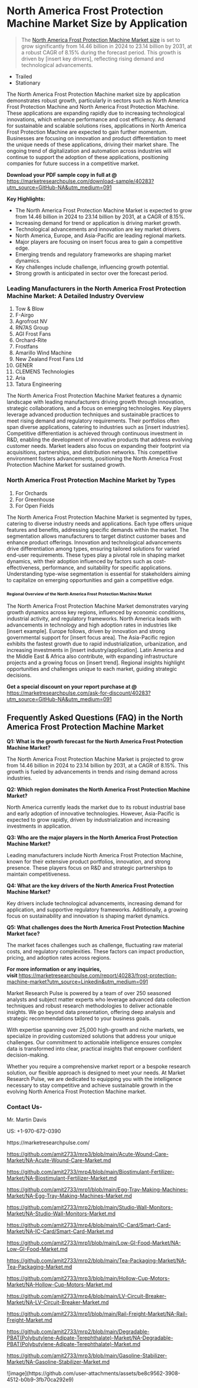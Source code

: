 <h1>North America Frost Protection Machine Market&nbsp;Size by Application</h1><blockquote><p>The <a href="https://marketresearchpulse.com/download-sample/40283?utm_source=GitHub-NA&amp;utm_medium=091">North America Frost Protection Machine Market size</a> is set to grow significantly from 14.46 billion in 2024 to 23.14 billion by 2031, at a robust CAGR of 8.15% during the forecast period. This growth is driven by [insert key drivers], reflecting rising demand and technological advancements.</p></blockquote><ul><li>Trailed<li> Stationary</li></ul><p>The North America Frost Protection Machine market size by application demonstrates robust growth, particularly in sectors such as North America Frost Protection Machine and North America Frost Protection Machine. These applications are expanding rapidly due to increasing technological innovations, which enhance performance and cost efficiency. As demand for sustainable and scalable solutions rises, applications in North America Frost Protection Machine are expected to gain further momentum. Businesses are focusing on innovation and product differentiation to meet the unique needs of these applications, driving their market share. The ongoing trend of digitalization and automation across industries will continue to support the adoption of these applications, positioning companies for future success in a competitive market.</p><p><strong>Download your PDF sample copy in full at @ </strong><a href="https://marketresearchpulse.com/download-sample/40283?utm_source=GitHub-NA&amp;utm_medium=091">https://marketresearchpulse.com/download-sample/40283?utm_source=GitHub-NA&amp;utm_medium=091</a></p><p><strong>Key Highlights: </strong></p><ul><li>The North America Frost Protection Machine Market is expected to grow from 14.46 billion in 2024 to 23.14 billion by 2031, at a CAGR of 8.15%.</li><li>Increasing demand for trend or application is driving market growth.</li><li>Technological advancements and innovation are key market drivers.</li><li>North America, Europe, and Asia-Pacific are leading regional markets.</li><li>Major players are focusing on insert focus area to gain a competitive edge.</li><li>Emerging trends and regulatory frameworks are shaping market dynamics.</li><li>Key challenges include challenge, influencing growth potential.</li><li>Strong growth is anticipated in sector over the forecast period.</li></ul><h3>Leading Manufacturers in the North America Frost Protection Machine Market: A Detailed Industry Overview</h3><ol><li>Tow & Blow</li><li>F-Airgo</li><li>Agrofrost NV</li><li>RN7AS Group</li><li>AGI Frost Fans</li><li>Orchard-Rite</li><li>Frostfans</li><li>Amarillo Wind Machine</li><li>New Zealand Frost Fans Ltd</li><li>GENER</li><li>CLEMENS Technologies</li><li>Aria</li><li>Tatura Engineering</li></ol><div class="flex max-w-full flex-col flex-grow"><div class="min-h-8 text-message flex w-full flex-col items-end gap-2 whitespace-normal break-words [.text-message+&amp;]:mt-5" dir="auto" data-message-author-role="assistant" data-message-id="fd8432e4-4910-450d-b182-61b7bfb0a01f" data-message-model-slug="gpt-4o"><div class="flex w-full flex-col gap-1 empty:hidden first:pt-[3px]"><div class="markdown prose w-full break-words dark:prose-invert light"><p>The North America Frost Protection Machine Market features a dynamic landscape with leading manufacturers driving growth through innovation, strategic collaborations, and a focus on emerging technologies. Key players leverage advanced production techniques and sustainable practices to meet rising demand and regulatory requirements. Their portfolios often span diverse applications, catering to industries such as [insert industries]. Competitive differentiation is achieved through continuous investment in R&amp;D, enabling the development of innovative products that address evolving customer needs. Market leaders also focus on expanding their footprint via acquisitions, partnerships, and distribution networks. This competitive environment fosters advancements, positioning the North America Frost Protection Machine Market for sustained growth.</p></div></div></div></div><h3>North America Frost Protection Machine Market by Types</h3><ol><li>For Orchards<li> For Greenhouse<li> For Open Fields</li></ol><div class="flex max-w-full flex-col flex-grow"><div class="min-h-8 text-message flex w-full flex-col items-end gap-2 whitespace-normal break-words [.text-message+&amp;]:mt-5" dir="auto" data-message-author-role="assistant" data-message-id="084470be-0bb7-4664-bddf-5156b4f41249" data-message-model-slug="gpt-4o-mini"><div class="flex w-full flex-col gap-1 empty:hidden first:pt-[3px]"><div class="markdown prose w-full break-words dark:prose-invert light"><p>The North America Frost Protection Machine Market is segmented by types, catering to diverse industry needs and applications. Each type offers unique features and benefits, addressing specific demands within the market. The segmentation allows manufacturers to target distinct customer bases and enhance product offerings. Innovation and technological advancements drive differentiation among types, ensuring tailored solutions for varied end-user requirements. These types play a pivotal role in shaping market dynamics, with their adoption influenced by factors such as cost-effectiveness, performance, and suitability for specific applications. Understanding type-wise segmentation is essential for stakeholders aiming to capitalize on emerging opportunities and gain a competitive edge.</p></div></div></div></div><h3><span style="font-size: 11px;">Regional Overview of the North America Frost Protection Machine Market</span></h3><div class="flex max-w-full flex-col flex-grow"><div class="min-h-8 text-message flex w-full flex-col items-end gap-2 whitespace-normal break-words [.text-message+&amp;]:mt-5" dir="auto" data-message-author-role="assistant" data-message-id="e9038762-ce64-4e30-91c9-9bd413514231" data-message-model-slug="gpt-4o-mini"><div class="flex w-full flex-col gap-1 empty:hidden first:pt-[3px]"><div class="markdown prose w-full break-words dark:prose-invert light"><p>The North America Frost Protection Machine Market demonstrates varying growth dynamics across key regions, influenced by economic conditions, industrial activity, and regulatory frameworks. North America leads with advancements in technology and high adoption rates in industries like [insert example]. Europe follows, driven by innovation and strong governmental support for [insert focus area]. The Asia-Pacific region exhibits the fastest growth due to rapid industrialization, urbanization, and increasing investments in [insert industry/application]. Latin America and the Middle East &amp; Africa also contribute, with expanding infrastructure projects and a growing focus on [insert trend]. Regional insights highlight opportunities and challenges unique to each market, guiding strategic decisions.</p></div></div></div></div><p><strong>Get a special discount on your report purchase at @ </strong><a href="https://marketresearchpulse.com/ask-for-discount/40283?utm_source=GitHub-NA&amp;utm_medium=091">https://marketresearchpulse.com/ask-for-discount/40283?utm_source=GitHub-NA&amp;utm_medium=091</a></p><h2>Frequently Asked Questions (FAQ) in the North America Frost Protection Machine Market</h2><p><strong>Q1: What is the growth forecast for the North America Frost Protection Machine Market?</strong></p><p>The North America Frost Protection Machine Market is projected to grow from 14.46 billion in 2024 to 23.14 billion by 2031, at a CAGR of 8.15%. This growth is fueled by advancements in trends and rising demand across industries.</p><p><strong>Q2: Which region dominates the North America Frost Protection Machine Market?</strong></p><p>North America currently leads the market due to its robust industrial base and early adoption of innovative technologies. However, Asia-Pacific is expected to grow rapidly, driven by industrialization and increasing investments in application.</p><p><strong>Q3: Who are the major players in the North America Frost Protection Machine Market?</strong></p><p>Leading manufacturers include North America Frost Protection Machine, known for their extensive product portfolios, innovation, and strong presence. These players focus on R&amp;D and strategic partnerships to maintain competitiveness.</p><p><strong>Q4: What are the key drivers of the North America Frost Protection Machine Market?</strong></p><p>Key drivers include technological advancements, increasing demand for application, and supportive regulatory frameworks. Additionally, a growing focus on sustainability and innovation is shaping market dynamics.</p><p><strong>Q5: What challenges does the North America Frost Protection Machine Market face?</strong></p><p>The market faces challenges such as challenge, fluctuating raw material costs, and regulatory complexities. These factors can impact production, pricing, and adoption rates across regions.</p><p><strong>For more information or any inquiries, visit&nbsp;</strong><a href="https://marketresearchpulse.com/report/40283/frost-protection-machine-market?utm_source=Linkedin&utm_medium=091">https://marketresearchpulse.com/report/40283/frost-protection-machine-market?utm_source=Linkedin&utm_medium=091</a></p><p>Market Research Pulse is powered by a team of over 250 seasoned analysts and subject matter experts who leverage advanced data collection techniques and robust research methodologies to deliver actionable insights. We go beyond data presentation, offering deep analysis and strategic recommendations tailored to your business goals.</p><p>With expertise spanning over 25,000 high-growth and niche markets, we specialize in providing customized solutions that address your unique challenges. Our commitment to actionable intelligence ensures complex data is transformed into clear, practical insights that empower confident decision-making.</p><p>Whether you require a comprehensive market report or a bespoke research solution, our flexible approach is designed to meet your needs. At Market Research Pulse, we are dedicated to equipping you with the intelligence necessary to stay competitive and achieve sustainable growth in the evolving North America Frost Protection Machine market.</p><h3><strong>Contact Us-</strong></h3><p>Mr. Martin Davis</p><p>US: +1-970-672-0390</p><p>https://marketresearchpulse.com/</p><p><a href="https://github.com/amit2733/mrp3/blob/main/Acute-Wound-Care-Market/NA-Acute-Wound-Care-Market.md">https://github.com/amit2733/mrp3/blob/main/Acute-Wound-Care-Market/NA-Acute-Wound-Care-Market.md</a></p><p><a href="https://github.com/amit2733/mrp4/blob/main/Biostimulant-Fertilizer-Market/NA-Biostimulant-Fertilizer-Market.md">https://github.com/amit2733/mrp4/blob/main/Biostimulant-Fertilizer-Market/NA-Biostimulant-Fertilizer-Market.md</a></p><p><a href="https://github.com/amit2733/mrp1/blob/main/Egg-Tray-Making-Machines-Market/NA-Egg-Tray-Making-Machines-Market.md">https://github.com/amit2733/mrp1/blob/main/Egg-Tray-Making-Machines-Market/NA-Egg-Tray-Making-Machines-Market.md</a></p><p><a href="https://github.com/amit2733/mrp2/blob/main/Studio-Wall-Monitors-Market/NA-Studio-Wall-Monitors-Market.md">https://github.com/amit2733/mrp2/blob/main/Studio-Wall-Monitors-Market/NA-Studio-Wall-Monitors-Market.md</a></p><p><a href="https://github.com/amit2733/mrp4/blob/main/IC-Card/Smart-Card-Market/NA-IC-Card/Smart-Card-Market.md">https://github.com/amit2733/mrp4/blob/main/IC-Card/Smart-Card-Market/NA-IC-Card/Smart-Card-Market.md</a></p><p><a href="https://github.com/amit2733/mrp1/blob/main/Low-GI-Food-Market/NA-Low-GI-Food-Market.md">https://github.com/amit2733/mrp1/blob/main/Low-GI-Food-Market/NA-Low-GI-Food-Market.md</a></p><p><a href="https://github.com/amit2733/mrp2/blob/main/Tea-Packaging-Market/NA-Tea-Packaging-Market.md">https://github.com/amit2733/mrp2/blob/main/Tea-Packaging-Market/NA-Tea-Packaging-Market.md</a></p><p><a href="https://github.com/amit2733/mrp3/blob/main/Hollow-Cup-Motors-Market/NA-Hollow-Cup-Motors-Market.md">https://github.com/amit2733/mrp3/blob/main/Hollow-Cup-Motors-Market/NA-Hollow-Cup-Motors-Market.md</a></p><p><a href="https://github.com/amit2733/mrp4/blob/main/LV-Circuit-Breaker-Market/NA-LV-Circuit-Breaker-Market.md">https://github.com/amit2733/mrp4/blob/main/LV-Circuit-Breaker-Market/NA-LV-Circuit-Breaker-Market.md</a></p><p><a href="https://github.com/amit2733/mrp1/blob/main/Rail-Freight-Market/NA-Rail-Freight-Market.md">https://github.com/amit2733/mrp1/blob/main/Rail-Freight-Market/NA-Rail-Freight-Market.md</a></p><p><a href="https://github.com/amit2733/mrp2/blob/main/Degradable-PBAT(Polybutylene-Adipate-Terephthalate)-Market/NA-Degradable-PBAT(Polybutylene-Adipate-Terephthalate)-Market.md">https://github.com/amit2733/mrp2/blob/main/Degradable-PBAT(Polybutylene-Adipate-Terephthalate)-Market/NA-Degradable-PBAT(Polybutylene-Adipate-Terephthalate)-Market.md</a></p><p><a href="https://github.com/amit2733/mrp3/blob/main/Gasoline-Stabilizer-Market/NA-Gasoline-Stabilizer-Market.md">https://github.com/amit2733/mrp3/blob/main/Gasoline-Stabilizer-Market/NA-Gasoline-Stabilizer-Market.md</a></p>
![image](https://github.com/user-attachments/assets/be8c9562-3908-4512-b0b9-3fb70ca292e9)
